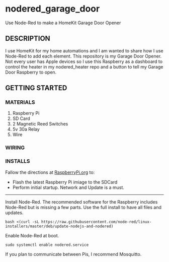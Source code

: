 # nodered_garage_door
Use Node-Red to make a HomeKit Garage Door Opener

## DESCRIPTION

I use HomeKit for my home automations and I am wanted to share how I use Node-Red to add each element. This repository is my Garage Door Opener. Not every user has Apple devices so I use this Raspberry as a dashboard to control the heater in my nodered_heater repo and a button to tell my Garage Door Raspberry to open.

## GETTING STARTED





### MATERIALS

1. Raspberry Pi
2. SD Card
3. 2 Magnetic Reed Switches
4. 5v 30a Relay
5. Wire

### WIRING


### INSTALLS

Fallow the directions at [RaspberryPi.org](https://www.raspberrypi.org) to:
  * Flash the latest Raspberry Pi imiage to the SDCard
  * Perform initial startup. Network and Update is a must.
***
Install Node-Red. The recommended software for the Raspberry includes Node-Red but is missing a few parts. Use the full install to have all files and updates.

```
bash <(curl -sL https://raw.githubusercontent.com/node-red/linux-installers/master/deb/update-nodejs-and-nodered)
```

Enable Node-Red at boot.

```
sudo systemctl enable nodered.service
```
If you plan to communicate between Pis, I recommend Mosquitto.
